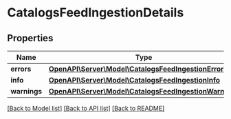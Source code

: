 # CatalogsFeedIngestionDetails

## Properties
Name | Type | Description | Notes
------------ | ------------- | ------------- | -------------
**errors** | [**OpenAPI\Server\Model\CatalogsFeedIngestionErrors**](CatalogsFeedIngestionErrors.md) |  | 
**info** | [**OpenAPI\Server\Model\CatalogsFeedIngestionInfo**](CatalogsFeedIngestionInfo.md) |  | 
**warnings** | [**OpenAPI\Server\Model\CatalogsFeedIngestionWarnings**](CatalogsFeedIngestionWarnings.md) |  | 

[[Back to Model list]](../README.md#documentation-for-models) [[Back to API list]](../README.md#documentation-for-api-endpoints) [[Back to README]](../README.md)


